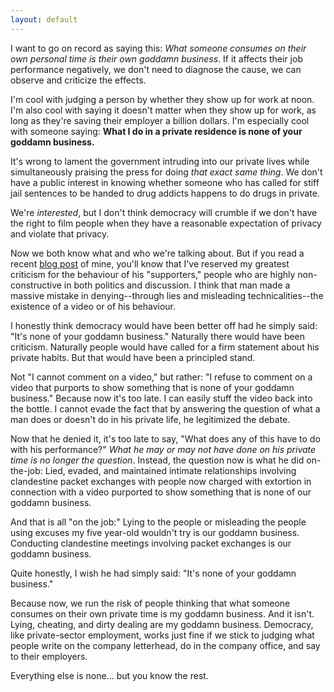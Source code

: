 ```yaml
---
layout: default
---
```


I want to go on record as saying this: *What someone consumes on their own personal time is their own goddamn business*. If it affects their job performance negatively, we don't need to diagnose the cause, we can observe and criticize the effects.

I'm cool with judging a person by whether they show up for work at noon. I'm also cool with saying it doesn't matter when they show up for work, as long as they're saving their employer a billion dollars. I'm especially cool with someone saying: **What I do in a private residence is none of your goddamn business.**

It's wrong to lament the government intruding into our private lives while simultaneously praising the press for doing *that exact same thing*. We don't have a public interest in knowing whether someone who has called for stiff jail sentences to be handed to drug addicts happens to do drugs in private.

We're *interested*, but I don't think democracy will crumble if we don't have the right to film people when they have a reasonable expectation of privacy and violate that privacy.

Now we both know what and who we're talking about. But if you read a recent [blog post](http://braythwayt.com/2013/11/02/toronto-you-re-being-trolled.html "Dear Toronto: You're Being Trolled") of mine, you'll know that I've reserved my greatest criticism for the behaviour of his "supporters," people who are highly non-constructive in both politics and discussion. I think that man made a massive mistake in denying--through lies and misleading technicalities--the existence of a video or of his behaviour.

I honestly think democracy would have been better off had he simply said: "It's none of your goddamn business." Naturally there would have been criticism. Naturally people would have called for a firm statement about his private habits. But that would have been a principled stand.

Not "I cannot comment on a video," but rather: "I refuse to comment on a video that purports to show something that is none of your goddamn business." Because now it's too late. I can easily stuff the video back into the bottle. I cannot evade the fact that by answering the question of what a man does or doesn't do in his private life, he legitimized the debate.

Now that he denied it, it's too late to say, "What does any of this have to do with his performance?" *What he may or may not have done on his private time is no longer the question*. Instead, the question now is what he did on-the-job: Lied, evaded, and maintained intimate relationships involving clandestine packet exchanges with people now charged with extortion in connection with a video purported to show something that is none of our goddamn business.

And that is all "on the job:" Lying to the people or misleading the people using excuses my five year-old wouldn't try is our goddamn business. Conducting clandestine meetings involving packet exchanges is our goddamn business.

Quite honestly, I wish he had simply said: "It's none of your goddamn business."

Because now, we run the risk of people thinking that what someone consumes on their own private time is my goddamn business. And it isn't. Lying, cheating, and dirty dealing are my goddamn business. Democracy, like private-sector employment, works just fine if we stick to judging what people write on the company letterhead, do in the company office, and say to their employers.

Everything else is none... but you know the rest.